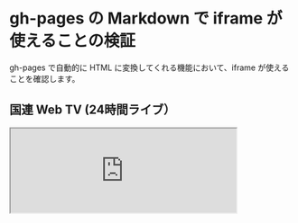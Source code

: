 # gh-pages の Markdown で iframe が使えることの検証
gh-pages で自動的に HTML に変換してくれる機能において、iframe が使えることを確認します。

## 国連 Web TV (24時間ライブ）
<iframe width="400px" src="https://youtube.com/embed/-zbZCIIHl2Q"></iframe>
